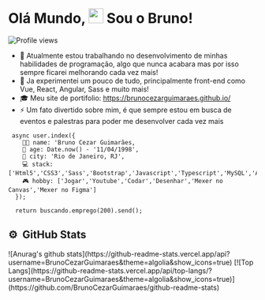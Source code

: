 <h1 align="left">Olá Mundo, <img src="https://raw.githubusercontent.com/kaueMarques/kaueMarques/master/hi.gif" width="30px"> Sou o Bruno!</h1>
<p align="left"> <img src="https://komarev.com/ghpvc/?username=brunocout&color=blueviolet" alt="Profile views" /> </p>

- 🔭 Atualmente estou trabalhando no desenvolvimento de minhas habilidades de programação, algo que nunca acabara mas por isso sempre ficarei melhorando cada vez mais!
- 🌱 Ja experimentei um pouco de tudo, principalmente front-end como Vue, React, Angular, Sass e muito mais!
- 🎓 Meu site de portifolio: https://brunocezarguimaraes.github.io/
- ⚡ Um fato divertido sobre mim, é que sempre estou em busca de eventos e palestras para poder me desenvolver cada vez mais

```
 async user.index({
    👨‍🦰 name: 'Bruno Cezar Guimarães,
    📆 age: Date.now() - '11/04/1998', 
    🌄 city: 'Rio de Janeiro, RJ',
    💻 stack: ['Html5','CSS3','Sass','Bootstrap','Javascript','Typescript','MySQL','Angular','React','Vue'],
    🎮 hobby: ['Jogar','Youtube','Codar','Desenhar','Mexer no Canvas','Mexer no Figma']
  });

  return buscando.emprego(200).send();

```

## ⚙️ &nbsp;GitHub Stats

<div>
![Anurag's github stats](https://github-readme-stats.vercel.app/api?username=BrunoCezarGuimaraes&theme=algolia&show_icons=true)
[![Top Langs](https://github-readme-stats.vercel.app/api/top-langs/?username=BrunoCezarGuimaraes&theme=algolia&show_icons=true)](https://github.com/BrunoCezarGuimaraes/github-readme-stats)
</div>


<!--
**BrunoCezarGuimaraes/BrunoCezarGuimaraes** is a ✨ _special_ ✨ repository because its `README.md` (this file) appears on your GitHub profile.

Here are some ideas to get you started:

- 🔭 I’m currently working on ...
- 🌱 I’m currently learning ...
- 👯 I’m looking to collaborate on ...
- 🤔 I’m looking for help with ...
- 💬 Ask me about ...
- 📫 How to reach me: ...
- 😄 Pronouns: ...
- ⚡ Fun fact: ...
-->
